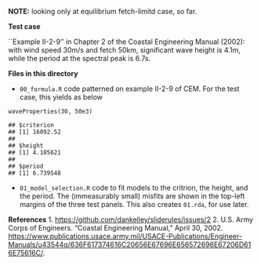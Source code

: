 **NOTE:** looking only at equilibrium fetch-limitd case, so far.

**Test case**

\`\`Example II-2-9’’ in Chapter 2 of the Coastal Engineering Manual
(2002): with wind speed 30m/s and fetch 50km, significant wave height is
4.1m, while the period at the spectral peak is 6.7s.

**Files in this directory**

-   `00_formula.R` code patterned on example II-2-9 of CEM. For the test
    case, this yields as below

<!-- -->

    waveProperties(30, 50e3)

    ## $criterion
    ## [1] 16092.52
    ## 
    ## $height
    ## [1] 4.105621
    ## 
    ## $period
    ## [1] 6.739548

-   `01_model_selection.R` code to fit models to the critrion, the
    height, and the period. The (immeasurably small) misfits are shown
    in the top-left margins of the three test panels. This also creates
    `01.rda`, for use later.

**References** 1.
<a href="https://github.com/dankelley/sliderules/issues/2" class="uri">https://github.com/dankelley/sliderules/issues/2</a>
2. U.S. Army Corps of Engineers. “Coastal Engineering Manual,” April 30,
2002.
<a href="https://www.publications.usace.army.mil/USACE-Publications/Engineer-Manuals/u43544q/636F617374616C20656E67696E656572696E67206D616E75616C/" class="uri">https://www.publications.usace.army.mil/USACE-Publications/Engineer-Manuals/u43544q/636F617374616C20656E67696E656572696E67206D616E75616C/</a>.
